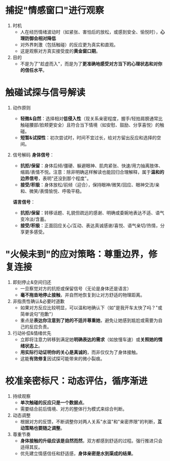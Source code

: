 # 捕捉"情感窗口"进行观察
1. 时机
   - 人在经历情绪波动时（如紧张、害怕后的放松，或感到安全、愉悦时），**心理防御会相对降低**
   - 对外界刺激（包括触碰）的反应更为真实和直观。
   - 这是观察对方真实接受度的**黄金窗口期**。
2. 目的
   - 不是为了"趁虚而入"，而是为了**更准确地感受对方当下的心理状态和对你的信任水平**。

# 触碰试探与信号解读
1. 动作原则
   - **轻微&自然**：选择相对**低侵入性**（现关系亲密程度，握手/轻拍肩膀通常比触碰腰部/脸颊更安全）且符合当下情境（如安慰、鼓励、分享喜悦）的触碰。
   - **短暂&试探性**：初次尝试时，时间不宜过长，给对方留出反应和选择的空间。

2. 信号解码
   **身体信号**：
   - **抗拒/保留**：身体后倾/僵硬、躲避眼神、肌肉紧张、快速/用力抽离肢体、缩肩/表情不悦。注意：除非明确这样解读也能回归合理解释，属于**温和的边界信号**，表明"还没到那个程度"。
   - **接受/积极**：身体放松/前倾（迎合），保持眼神/微笑/回应、眼神交流/亲和、微笑/表情愉悦、呼吸平稳。
   
   **语言信号**：
   - **抗拒/保留**：转移话题、礼貌但疏远的感谢、明确或委婉地表达不适、语气变冷淡/含蓄。
   - **接受/积极**：正面回应关心/互动、表达真诚感谢/喜悦、语气亲切/热情，分享更多感受。

# "火候未到"的应对策略：尊重边界，修复连接
1. 即刻停止&空间归还
   - 一旦察觉对方的抗拒或保留信号（无论是身体还是语言）
   - **毫不拖沓地停止接触**，并自然地恢复到让对方舒适的物理距离。
2. 非指责性确认&必要时道歉
   - 如果对方反应比较明显，可以温和地确认下（如"是我开车太快了吗？"或简单说句"抱歉"）
   - 重点是**表达你注意到了她的不适并尊重她**，避免让她感到尴尬或需要为自己的反应负责。
3. 行动补偿&情绪优先
   - 立即将注意力转移到满足她**明确表达的需求**（如放慢车速）或**关照她的情绪状态上**。
   - **用实际行动证明你的关心是真诚的**，而非仅仅为了身体接触。
   - 这能**有效修复**因试探可能带来的微小裂痕。

# 校准亲密标尺：动态评估，循序渐进
1. 持续观察
   - **单次触碰的反应只是一个数据点**。
   - 需要结合前后情境、对方的整体行为模式来综合判断。
2. 动态调整
   - 根据对方的反馈，不断调整你对两人关系"水温"和"亲密界限"的判断，**互动策略也要随之调整**。
3. 尊重节奏
   - **身体接触的升级应该是自然而然**，双方都感到舒适的过程。强行推进只会适得其反。
   - 优先建立情感信任和舒适感，**身体亲密是水到渠成的结果**。 
